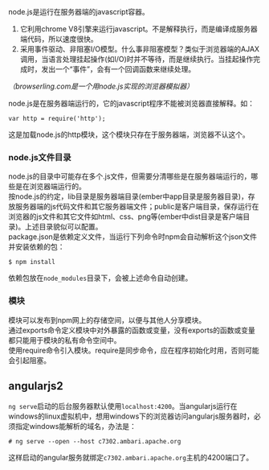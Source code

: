 node.js是运行在服务器端的javascript容器。  
1. 它利用chrome V8引擎来运行javascript。不是解释执行，而是编译成服务器端代码，所以速度很快。  
2. 采用事件驱动、非阻塞I/O模型。什么事非阻塞模型？类似于浏览器端的AJAX调用，当语言处理挂起操作(如I/O)时并不等待，而是继续执行。当挂起操作完成时，发出一个“事件”，会有一个回调函数来继续处理。

*（browserling.com是一个用node.js实现的浏览器模拟器）*   

node.js是在服务器端运行的，它的javascript程序不能被浏览器直接解释。如：
```
var http = require('http');
```
这是加载node.js的http模块，这个模块只存在于服务器端，浏览器不认这个。

### node.js文件目录

node.js的目录中可能存在多个.js文件，但需要分清哪些是在服务器端运行的，哪些是在浏览器端运行的。  
按node.js的约定，lib目录是服务器端目录(ember中app目录是服务器目录)，存放服务器端的js代码文件和其它服务器端文件；public是客户端目录，保存运行在浏览器的js文件和其它文件如html、css、png等(ember中dist目录是客户端目录)。上述目录貌似可以配置。   
package.json是依赖定义文件，当运行下列命令时npm会自动解析这个json文件并安装依赖的包：
```
$ npm install
```
依赖包放在`node_modules`目录下，会被上述命令自动创建。  

### 模块
模块可以发布到npm网上的存储空间，以便与其他人分享模块。  
通过exports命令定义模块中对外暴露的函数或变量，没有exports的函数或变量都只能用于模块的私有命令空间中。  
使用require命令引入模块。require是同步命令，应在程序初始化时用，否则可能会引起阻塞。   

## angularjs2
`ng serve`启动的后台服务器默认使用`localhost:4200`。当angularjs运行在windows的linux虚拟机中，想用windows下的浏览器访问angularjs服务器时，必须指定windows能解析的域名，办法是：  
```
# ng serve --open --host c7302.ambari.apache.org
```
这样启动的angular服务就绑定`c7302.ambari.apache.org`主机的4200端口了。  